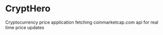 # CryptHero
Cryptocurrency price application fetching coinmarketcap.com api for real time price updates
